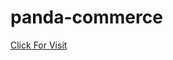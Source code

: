 # panda-commerce

<a href="https://adityachowdhury2.github.io/panda-commerce/"> Click For Visit</a>
